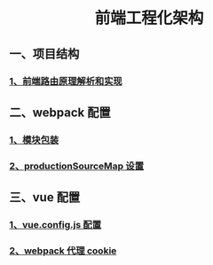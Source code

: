 # <center>前端工程化架构</center>

## 一、项目结构

### [1、前端路由原理解析和实现](./前端路由原理解析和实现/前端路由原理解析和实现.md)

## 二、webpack 配置

### [1、模块包装](./前端路由原理解析和实现/模块包装.md)

### [2、productionSourceMap 设置](./前端路由原理解析和实现/productionSourceMap设置.md)

## 三、vue 配置

### [1、vue.config.js 配置](./webpack/vue.config.js配置/vue.config.js配置.md)

### [2、webpack 代理 cookie](./webpack/webpack代理cookie/webpack代理cookie.md)
